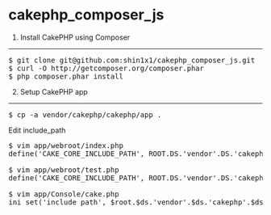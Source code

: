 cakephp_composer_js
===================

1. Install CakePHP using Composer
-----------------------------------

<pre>
$ git clone git@github.com:shin1x1/cakephp_composer_js.git
$ curl -O http://getcomposer.org/composer.phar
$ php composer.phar install
</pre>

2. Setup CakePHP app
-----------------------------------

<pre>
$ cp -a vendor/cakephp/cakephp/app .
</pre>

Edit include_path

<pre>
$ vim app/webroot/index.php
define('CAKE_CORE_INCLUDE_PATH', ROOT.DS.'vendor'.DS.'cakephp'.DS.'cakephp'.DS.'lib');

$ vim app/webroot/test.php
define('CAKE_CORE_INCLUDE_PATH', ROOT.DS.'vendor'.DS.'cakephp'.DS.'cakephp'.DS.'lib');

$ vim app/Console/cake.php
ini_set('include_path', $root.$ds.'vendor'.$ds.'cakephp'.$ds.'cakephp'.$ds.'lib'.PATH_SEPARATOR . ini_get('include_path'));
</pre>


